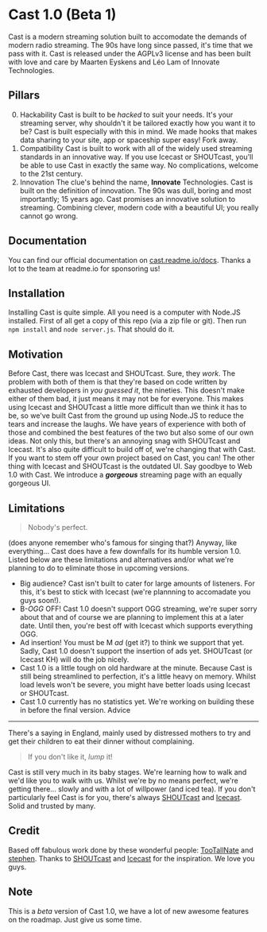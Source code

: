 Cast 1.0 (Beta 1)
================

Cast is a modern streaming solution built to accomodate the demands of modern radio streaming. The 90s have long since passed, it's time that we pass with it.
Cast is released under the AGPLv3 license and has been built with love and care by Maarten Eyskens and Léo Lam of Innovate Technologies.

Pillars
-------

0. Hackability
Cast is built to be _hacked_ to suit your needs. It's your streaming server, why shouldn't it be tailored exactly how you want it to be? Cast is built especially with this in mind. We made hooks that makes data sharing to your site, app or spaceship super easy! Fork away.
1. Compatibility
Cast is built to work with all of the widely used streaming standards in an innovative way. If you use Icecast or SHOUTcast, you'll be able to use Cast in exactly the same way. No complications, welcome to the 21st century.
2. Innovation
The clue's behind the name, **Innovate** Technologies. Cast is built on the definition of innovation. The 90s was dull, boring and most importantly; 15 years ago. Cast promises an innovative solution to streaming. Combining clever, modern code with a beautiful UI; you really cannot go wrong.

Documentation
--------

You can find our official documentation on [cast.readme.io/docs](https://cast.readme.io/docs). Thanks a lot to the team at readme.io for sponsoring us! 

Installation
-------

Installing Cast is quite simple. All you need is a computer with Node.JS installed. 
First of all get a copy of this repo (via a zip file or git). Then run `npm install` and `node server.js`. That should do it.

Motivation
-------

Before Cast, there was Icecast and SHOUTcast. Sure, they _work_. The problem with both of them is that they're based on code written by exhausted developers in _you guessed it_, the nineties. This doesn't make either of them bad, it just means it may not be for everyone. This makes using Icecast and SHOUTcast a little more difficult than we think it has to be, so we've built Cast from the ground up using Node.JS to reduce the tears and increase the laughs. 
We have years of experience with both of those and combined the best features of the two but also some of our own ideas.
Not only this, but there's an annoying snag with SHOUTcast and Icecast. It's also quite difficult to build off of, we're changing that with Cast. If you want to stem off your own project based on Cast, you can!
The other thing with Icecast and SHOUTcast is the outdated UI. Say goodbye to Web 1.0 with Cast. We introduce a ***gorgeous*** streaming page with an equally gorgeous UI.

Limitations
-------

>Nobody's perfect.

(does anyone remember who's famous for singing that?) Anyway, like everything... Cast does have a few downfalls for its humble version 1.0. Listed below are these limitations and alternatives and/or what we're planning to do to eliminate those in upcoming versions.

* Big audience? Cast isn't built to cater for large amounts of listeners. For this, it's best to stick with Icecast (we're plannning to accomadate you guys soon!).
* B-_OGG_ OFF! Cast 1.0 doesn't support OGG streaming, we're super sorry about that and of course we are planning to implement this at a later date. Until then, you're best off with Icecast which supports everything OGG.
* Ad insertion! You must be M _ad_ (get it?) to think we support that yet. Sadly, Cast 1.0 doesn't support the insertion of ads yet. SHOUTcast (or Icecast KH) will do the job nicely.
* Cast 1.0 is a little tough on old hardware at the minute. Because Cast is still being streamlined to perfection, it's a little heavy on memory. Whilst load levels won't be severe, you might have better loads using Icecast or SHOUTcast.
* Cast 1.0 currently has no statistics yet. We're working on building these in before the final version.
Advice
-------

There's a saying in England, mainly used by distressed mothers to try and get their children to eat their dinner without complaining.
>If you don't like it, _lump_ it!

Cast is still very much in its baby stages. We're learning how to walk and we'd like you to walk with us. Whilst we're by no means perfect, we're getting there... slowly and with a lot of willpower (and iced tea).
If you don't particularly feel Cast is for you, there's always [SHOUTcast](http://shoutcast.com) and [Icecast](http://icecast.org). Solid and trusted by many.

Credit
-------

Based off fabulous work done by these wonderful people: [TooTallNate](https://github.com/tootallnate) and [stephen](https://gitub.com/stephen/nicercast). Thanks to [SHOUTcast](http://shoutcast.com) and [Icecast](http://icecast.org) for the inspiration. We love you guys.

Note
----
This is a *beta* version of Cast 1.0, we have a lot of new awesome features on the roadmap. Just give us some time. 
